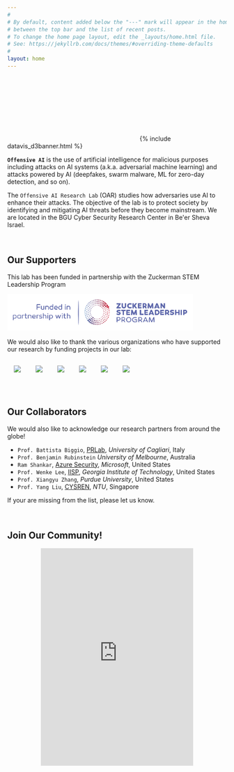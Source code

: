 ```yaml
---
#
# By default, content added below the "---" mark will appear in the home page
# between the top bar and the list of recent posts.
# To change the home page layout, edit the _layouts/home.html file.
# See: https://jekyllrb.com/docs/themes/#overriding-theme-defaults
#
layout: home
---
```


<svg id="d3banner"></svg>
{% include datavis_d3banner.html %}



**`Offensive AI`** is the use of artificial intelligence for malicious purposes including attacks on AI systems (a.k.a. adversarial machine learning) and attacks powered by AI (deepfakes, swarm malware, ML for zero-day detection, and so on).

The `Offensive AI Research Lab` (OAR) studies how adversaries use AI to enhance their attacks. The objective of the lab is to protect society by identifying and mitigating AI threats before they become mainstream. We are located in the BGU Cyber Security Research Center in Be'er Sheva Israel.

<p>&nbsp;</p>

## Our Supporters

This lab has been funded in partnership with the Zuckerman STEM Leadership Program

![image tooltip here](/assets/logos/zuckerman.png)

We would also like to thank the various organizations who have supported our research by funding projects in our lab:



<p float="left">
  <img src="{{site.baseurl}}/assets/logos/H2020.png" width="200" style="margin: 15px;" />
  <img src="{{site.baseurl}}/assets/logos/DoE.png" width="200" style="margin: 15px;" />
  <img src="{{site.baseurl}}/assets/logos/MoE.png" width="200" style="margin: 15px;" />
  <img src="{{site.baseurl}}/assets/logos/IIA.png" width="200" style="margin: 15px;" />
  <img src="{{site.baseurl}}/assets/logos/bird.png" width="200" style="margin: 15px;" />
   <img src="{{site.baseurl}}/assets/logos/CyberDir.png" width="200" style="margin: 15px;" />
</p>

<p>&nbsp;</p>

## Our Collaborators

We would also like to acknowledge our research partners from around the globe!

- `Prof. Battista Biggio`, [PRLab](https://pralab.diee.unica.it/en), *University of Cagliari*, Italy
- `Prof. Benjamin Rubinstein` *University of Melbourne*, Australia
- `Ram Shankar`, [Azure Security](https://cyber.harvard.edu/people/ram-shankar-siva-kumar), *Microsoft*, United States
- `Prof. Wenke Lee`, [IISP](https://cyber.gatech.edu/), *Georgia Institute of Technology*, United States
- `Prof. Xiangyu Zhang`, *Purdue University*, United States
- `Prof. Yang Liu`, [CYSREN](https://www.ntu.edu.sg/cysren), *NTU*, Singapore

If your are missing from the list, please let us know.

<p>&nbsp;</p>

## Join Our Community!



<p align="center"><iframe src="https://discord.com/widget?id=1013392970290045011&theme=dark" width="350" height="500" allowtransparency="true" frameborder="0" sandbox="allow-popups allow-popups-to-escape-sandbox allow-same-origin allow-scripts"></iframe></p>
